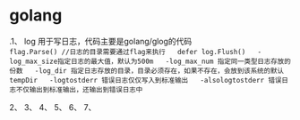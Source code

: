 # golang
.1、 log 用于写日志，代码主要是golang/glog的代码  
`flag.Parse() //日志的目录需要通过flag来执行  
defer log.Flush()  
-log_max_size指定日志的最大值，默认为500m  
-log_max_num 指定同一类型日志存放的份数  
-log_dir 指定日志存放的目录，目录必须存在，如果不存在，会放到该系统的默认tempDir  
-logtostderr 错误日志仅仅写入到标准输出  
-alsologtostderr 错误日志不仅输出到标准输出，还输出到错误日志中  
`


2、
3、
4、
5、
6、
7、

